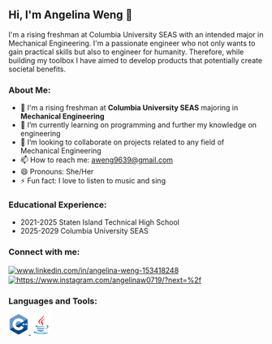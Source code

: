 ## Hi, I'm Angelina Weng 👋
I'm a rising freshman at Columbia University SEAS with an intended major in Mechanical Engineering. I'm a passionate engineer who not only wants to gain practical skills but also to engineer for humanity. Therefore, while building my toolbox I have aimed to develop products that potentially create societal benefits.

### About Me:
- 🏫 I'm a rising freshman at **Columbia University SEAS** majoring in **Mechanical Engineering**
- 🌱 I’m currently learning on programming and further my knowledge on engineering
- 👯 I’m looking to collaborate on projects related to any field of Mechanical Engineering
- 📫 How to reach me: <aweng9639@gmail.com>
- 😄 Pronouns: She/Her
- ⚡ Fun fact: I love to listen to music and sing

### Educational Experience:
- 2021-2025 Staten Island Technical High School
- 2025-2029 Columbia University SEAS

<h3 align="left">Connect with me:</h3>
<p align="left">
<a href="https://www.linkedin.com/in/angelina-weng-153418248/" target="blank"><img align="center" src="https://raw.githubusercontent.com/rahuldkjain/github-profile-readme-generator/master/src/images/icons/Social/linked-in-alt.svg" alt="www.linkedin.com/in/angelina-weng-153418248" height="30" width="40" /></a>
<a href="https://www.instagram.com/angelinaw0719/" target="blank"><img align="center" src="https://raw.githubusercontent.com/rahuldkjain/github-profile-readme-generator/master/src/images/icons/Social/instagram.svg" alt="https://www.instagram.com/angelinaw0719/?next=%2f" height="30" width="40" /></a>
</p>

<h3 align="left">Languages and Tools:</h3>
<p align="left"> <a href="https://www.w3schools.com/cpp/" target="_blank" rel="noreferrer"> <img src="https://raw.githubusercontent.com/devicons/devicon/master/icons/cplusplus/cplusplus-original.svg" alt="cplusplus" width="40" height="40"/> </a> <a href="https://www.java.com" target="_blank" rel="noreferrer"> <img src="https://raw.githubusercontent.com/devicons/devicon/master/icons/java/java-original.svg" alt="java" width="40" height="40"/> </a> </p>
